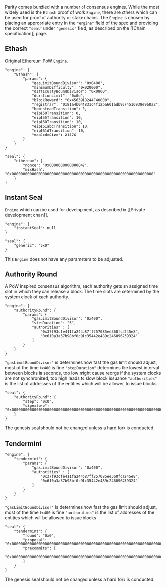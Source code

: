 Parity comes bundled with a number of consensus engines. While the most widely used is the `Ethash` proof of work `Engine`, there are others which can be used for proof of authority or stake chains.
The `Engine` is chosen by placing an appropriate entry in the `"engine"` field of the spec and providing the correct `"seal"` under `"genesis"` field, as described on the [[Chain specification]] page.

## Ethash

[Original Ethereum PoW](https://github.com/ethereum/wiki/wiki/Ethash) `Engine`.

```
"engine": {
	"Ethash": {
		"params": {
			"gasLimitBoundDivisor": "0x0400",
			"minimumDifficulty": "0x020000",
			"difficultyBoundDivisor": "0x0800",
			"durationLimit": "0x0d",
			"blockReward": "0x4563918244F40000",
			"registrar": "0x81a4b044831c4f12ba601adb9274516939e9b8a2",
			"homesteadTransition": 0,
			"eip150Transition": 0,
			"eip155Transition": 10,
			"eip160Transition": 10,
			"eip161abcTransition": 10,
			"eip161dTransition": 10,
			"maxCodeSize": 24576
		}
	}
}
```

```
"seal": {
	"ethereum": {
		"nonce": "0x0000000000000042",
		"mixHash": "0x0000000000000000000000000000000000000000000000000000000000000000"
	}
}
```

## Instant Seal

`Engine` which can be used for development, as described in [[Private development chain]].

```
"engine": {
	"instantSeal": null
}
```

```
"seal": {
	"generic": "0x0"
}
```

This `Engine` does not have any parameters to be adjusted.

## Authority Round

A PoW inspired consensus algorithm, each authority gets an assigned time slot in which they can release a block. The time slots are determined by the system clock of each authority.

```
"engine": {
    "authorityRound": {
        "params": {
            "gasLimitBoundDivisor": "0x400",
            "stepDuration": "5",
            "authorities" : [
                "0x37f93cfe411fa244b87ff257085ee360fca245e8",
                "0x610a3a37b98bf0c91c35442e489c246096739324"
            ]
        }
    }
}
```

`"gasLimitBoundDivisor"` is determines how fast the gas limit should adjust, most of the time `0x400` is fine
`"stepDuration"` determines the lowest interval between blocks in seconds, too low might cause reorgs if the system clocks are not synchronized, too high leads to slow block issuance
`"authorities"` is the list of addresses of the entities which will be allowed to issue blocks

```
"seal": {
    "authorityRound": {
        "step": "0x0",
        "signature": "0x0000000000000000000000000000000000000000000000000000000000000000000000000000000000000000000000000000000000000000000000000000000000"
    }
}
```

The genesis seal should not be changed unless a hard fork is conducted.

## Tendermint

```
"engine": {
    "tendermint": {
        "params": {
            "gasLimitBoundDivisor": "0x400",
            "authorities" : [
                "0x37f93cfe411fa244b87ff257085ee360fca245e8",
                "0x610a3a37b98bf0c91c35442e489c246096739324"
            ]
        }
    }
}
```

`"gasLimitBoundDivisor"` is determines how fast the gas limit should adjust, most of the time `0x400` is fine
`"authorities"` is the list of addresses of the entities which will be allowed to issue blocks

```
"seal": {
    "tendermint": {
        "round": "0x0",
        "proposal": "0x0000000000000000000000000000000000000000000000000000000000000000000000000000000000000000000000000000000000000000000000000000000000",
        "precommits": [
            "0x0000000000000000000000000000000000000000000000000000000000000000000000000000000000000000000000000000000000000000000000000000000000"
        ]
    }
}
```

The genesis seal should not be changed unless a hard fork is conducted.